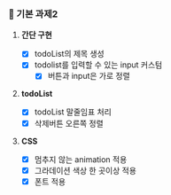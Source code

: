 ### 🧩 기본 과제2

1. **간단 구현**

   - [x] todoList의 제목 생성
   - [x] todolist를 입력할 수 있는 input 커스텀
     - [x] 버튼과 input은 가로 정렬

2. **todoList**
   - [x] todoList 말줄임표 처리
   - [x] 삭제버튼 오른쪽 정렬
3. **CSS**
   - [x] 멈추지 않는 animation 적용
   - [x] 그라데이션 색상 한 곳이상 적용
   - [x] 폰트 적용
